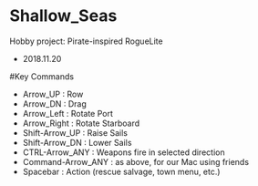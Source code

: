 # Shallow_Seas
Hobby project: Pirate-inspired RogueLite
 - 2018.11.20

#Key Commands

 - Arrow_UP : Row
 - Arrow_DN : Drag
 - Arrow_Left : Rotate Port
 - Arrow_Right : Rotate Starboard
 - Shift-Arrow_UP : Raise Sails
 - Shift-Arrow_DN : Lower Sails
 - CTRL-Arrow_ANY : Weapons fire in selected direction
 - Command-Arrow_ANY : as above, for our Mac using friends
 - Spacebar : Action (rescue salvage, town menu, etc.)